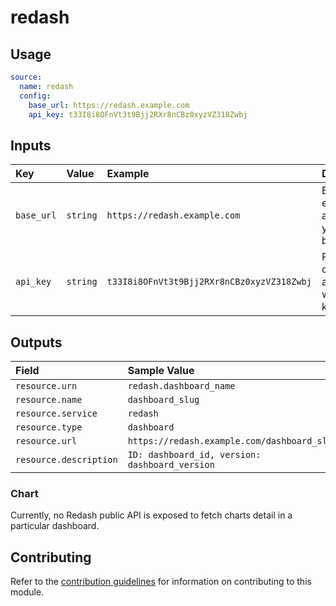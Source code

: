 # redash

## Usage

```yaml
source:
  name: redash
  config:
    base_url: https://redash.example.com
    api_key: t33I8i8OFnVt3t9Bjj2RXr8nCBz0xyzVZ318Zwbj

```

## Inputs

| Key | Value | Example | Description |    |
| :-- | :---- | :------ | :---------- | :- |
| `base_url` | `string` | `https://redash.example.com` | Each endpoint is appended to your Redash base URL | *required* |
| `api_key` | `string` | `t33I8i8OFnVt3t9Bjj2RXr8nCBz0xyzVZ318Zwbj` | Redash API calls support authentication with an API key | *required* |

## Outputs

| Field                  | Sample Value                                   |
|:-----------------------|:-----------------------------------------------|
| `resource.urn`         | `redash.dashboard_name`                        |
| `resource.name`        | `dashboard_slug`                               |
| `resource.service`     | `redash`                                       |
| `resource.type`        | `dashboard`                                    |
| `resource.url`         | `https://redash.example.com/dashboard_slug`    |
| `resource.description` | `ID: dashboard_id, version: dashboard_version` |

### Chart
Currently, no Redash public API is exposed to fetch charts detail in a particular dashboard.

## Contributing

Refer to the [contribution guidelines](../../../docs/docs/contribute/guide.md#adding-a-new-extractor) for information on contributing to this module.
